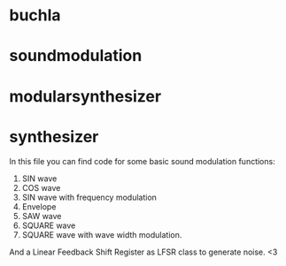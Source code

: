 # buchla 
# soundmodulation 
# modularsynthesizer 
# synthesizer
In this file you can find code for some basic sound modulation functions:
1. SIN wave
2. COS wave
3. SIN wave with frequency modulation
4. Envelope
5. SAW wave
6. SQUARE wave
7. SQUARE wave with wave width modulation.

And a Linear Feedback Shift Register as LFSR class to generate noise.
<3
